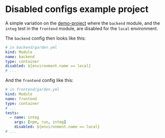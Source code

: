 # Disabled configs example project

A simple variation on the [demo-project](https://github.com/garden-io/garden/blob/main/examples/demo-project/README.md) where the `backend` module, and the `integ` test in the `frontend` module, are disabled for the `local` environment.

The `backend` config then looks like this:

```yaml
# in backend/garden.yml
kind: Module
name: backend
type: container
disabled: ${environment.name == local}
# ...
```

And the `frontend` config like this:

```yaml
# in frontend/garden.yml
kind: Module
name: frontend
type: container
# ...
tests:
  - name: integ
    args: [npm, run, integ]
    disabled: ${environment.name == local}
# ...
```
